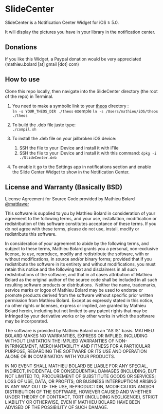 SlideCenter
=======================

SlideCenter is a Notification Center Widget for iOS ≥ 5.0.

It will display the pictures you have in your library in the notification center.



Donations
---------

If you like this Widget, a Paypal donation would be very appreciated (mathieu.bolard [at] gmail [dot] com) 



How to use
----------

Clone this repo locally, then navigate into the SlideCenter directory (the root of the repo) in Terminal.

1. You need to make a symbolic link to your [theos](https://github.com/DHowett/theos) directory :  
	`ln -s YOUR_THEOS_DIR ./theos`
	exemple `ln -s /Users/mathieu/iOS/theos ./theos`
	
2. To build the .deb file juste type:  
	`./compil.sh`
	
3. To install the .deb file on your jailbroken iOS device:  
	1. SSH the file to your iDevice and install it with iFile
	2. SSH the file to your iDevice and install it with this command: `dpkg -i ./SlideCenter.deb`
	
4. To enable it go to the Settings app in notifications section and enable the Slide Center Widget to show in the Notification Center.
	


License and Warranty (Basically BSD)
-------------------------------------

License Agreement for Source Code provided by Mathieu Bolard [@mattlawer](http://twitter.com/mattlawer)

This software is supplied to you by Mathieu Bolard in consideration of your agreement to the following terms, and your use, installation, modification or redistribution of this software constitutes acceptance of these terms. If you do not agree with these terms, please do not use, install, modify or redistribute this software.

In consideration of your agreement to abide by the following terms, and subject to these terms, Mathieu Bolard grants you a personal, non-exclusive license, to use, reproduce, modify and redistribute the software, with or without modifications, in source and/or binary forms; provided that if you redistribute the software in its entirety and without modifications, you must retain this notice and the following text and disclaimers in all such redistributions of the software, and that in all cases attribution of Mathieu Bolard as the original author of the source code shall be included in all such resulting software products or distributions. 
Neither the name, trademarks, service marks or logos of Mathieu Bolard may be used to endorse or promote products derived from the software without specific prior written permission from Mathieu Bolard. Except as expressly stated in this notice, no other rights or licenses, express or implied, are granted by Mathieu Bolard herein, including but not limited to any patent rights that may be infringed by your derivative works or by other works in which the software may be incorporated.

The software is provided by Mathieu Bolard on an "AS IS" basis. MATHIEU BOLARD MAKES NO WARRANTIES, EXPRESS OR IMPLIED, INCLUDING WITHOUT LIMITATION THE IMPLIED WARRANTIES OF NON-INFRINGEMENT, MERCHANTABILITY AND FITNESS FOR A PARTICULAR PURPOSE, REGARDING THE SOFTWARE OR ITS USE AND OPERATION ALONE OR IN COMBINATION WITH YOUR PRODUCTS.

IN NO EVENT SHALL MATHIEU BOLARD BE LIABLE FOR ANY SPECIAL, INDIRECT, INCIDENTAL OR CONSEQUENTIAL DAMAGES (INCLUDING, BUT NOT LIMITED TO, PROCUREMENT OF SUBSTITUTE GOODS OR SERVICES; LOSS OF USE, DATA, OR PROFITS; OR BUSINESS INTERRUPTION) ARISING IN ANY WAY OUT OF THE USE, REPRODUCTION, MODIFICATION AND/OR DISTRIBUTION OF THE SOFTWARE, HOWEVER CAUSED AND WHETHER UNDER THEORY OF CONTRACT, TORT (INCLUDING NEGLIGENCE), STRICT LIABILITY OR OTHERWISE, EVEN IF MATHIEU BOLARD HAVE BEEN ADVISED OF THE POSSIBILITY OF SUCH DAMAGE.
